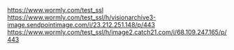 https://www.wormly.com/test_ssl
https://www.wormly.com/test_ssl/h/visionarchive3-image.sendpointimage.com/i/23.212.251.148/p/443
https://www.wormly.com/test_ssl/h/image2.catch21.com/i/68.109.247.165/p/443
